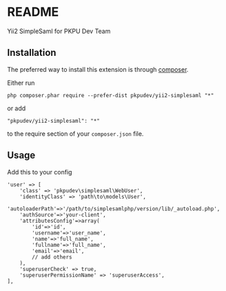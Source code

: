 README
========
Yii2 SimpleSaml for PKPU Dev Team

Installation
------------

The preferred way to install this extension is through [composer](http://getcomposer.org/download/).

Either run

```
php composer.phar require --prefer-dist pkpudev/yii2-simplesaml "*"
```

or add

```
"pkpudev/yii2-simplesaml": "*"
```

to the require section of your `composer.json` file.

Usage
------------

Add this to your config 

```
'user' => [
	'class' => 'pkpudev\simplesaml\WebUser',
	'identityClass' => 'path\to\models\User',
	'autoloaderPath'=>'/path/to/simplesamlphp/version/lib/_autoload.php',
	'authSource'=>'your-client',
	'attributesConfig'=>array(
		'id'=>'id',
		'username'=>'user_name',
		'name'=>'full_name',
		'fullname'=>'full_name',
		'email'=>'email',
		// add others
	),
	'superuserCheck' => true,
	'superuserPermissionName' => 'superuserAccess',
],
```